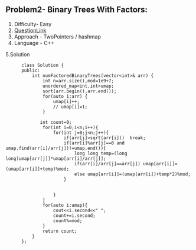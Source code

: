 ## Problem2- Binary Trees With Factors: 
1. Difficulty- Easy
2. [QuestionLink](https://leetcode.com/problems/binary-trees-with-factors/description/)
3. Approach - TwoPointers / hashmap
4. Language - C++


5.Solution 

          class Solution {
          public:
              int numFactoredBinaryTrees(vector<int>& arr) {
                  int n=arr.size(),mod=1e9+7;
                  unordered_map<int,int>umap;
                  sort(arr.begin(),arr.end());
                  for(auto i:arr) {
                      umap[i]++;
                      // umap[i]=1;
                  }
          
                 int count=0;
                  for(int i=0;i<n;i++){
                      for(int j=0;j<n;j++){
                          if(arr[j]>sqrt(arr[i]))  break;
                          if(arr[i]%arr[j]==0 and umap.find(arr[i]/arr[j])!=umap.end()){              
                              long long temp=(long long)umap[arr[j]]*umap[arr[i]/arr[j]];
                              if(arr[i]/arr[j]==arr[j]) umap[arr[i]]=(umap[arr[i]]+temp)%mod;
                              else umap[arr[i]]=(umap[arr[i]]+temp*2)%mod;
                          }
                          
                         
                      }
                  }
                  for(auto i:umap){
                      cout<<i.second<<" ";
                      count+=i.second;
                      count%=mod;
                  }
                  return count;
              }
          };

